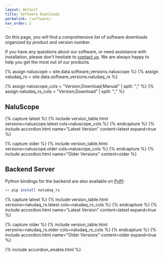 ```yaml
---
layout: default
title: Software Downloads
permalink: /software/
nav_order: 1
---
```




On this page, you will find a comprehensive list of software downloads organized by product and version number.

If you have any questions about our software, or need assistance with installation, please don't hesitate to [contact us](/contact/). We are always happy to help you get the most out of our products.

{% assign naluscope = site.data.software_versions.naluscope %}
{% assign naludaq_rs = site.data.software_versions.naludaq_rs %}

{% assign naluscope_cols = "Version;Download;Manual" | split: ";" %}
{% assign naludaq_rs_cols = "Version;Download" | split: ";" %}

## NaluScope

{% capture latest %}
{% include version_table.html versions=naluscope.latest cols=naluscope_cols %}
{% endcapture %}
{% include accordion.html name="Latest Version" content=latest expand=true %}


{% capture older %}
{% include version_table.html versions=naluscope.older cols=naluscope_cols %}
{% endcapture %}
{% include accordion.html name="Older Versions" content=older %}




## Backend Server

Python bindings for the backend are also available on [PyPI](https://pypi.org/project/naludaq-rs/):

```bash
>> pip install naludaq_rs
```

{% capture latest %}
{% include version_table.html versions=naludaq_rs.latest cols=naludaq_rs_cols %}
{% endcapture %}
{% include accordion.html name="Latest Version" content=latest expand=true %}

{% capture older %}
{% include version_table.html versions=naludaq_rs.older cols=naludaq_rs_cols %}
{% endcapture %}
{% include accordion.html name="Older Versions" content=older expand=true %}


{% include accordion_enable.html %}
